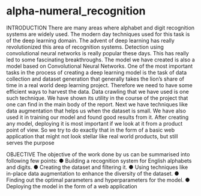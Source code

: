 # alpha-numeral_recognition
INTRODUCTION
There are many areas where alphabet and digit recognition systems are widely used.
The modern day techniques used for this task is of the deep learning domain. The
advent of deep learning has really revolutionized this area of recognition systems.
Detection using convolutional neural networks is really popular these days. This has
really led to some fascinating breakthroughs. The model we have created is also a
model based on Convolutional Neural Networks.
One of the most important tasks in the process of creating a deep learning model is the
task of data collection and dataset generation that generally takes the lion’s share of
time in a real world deep learning project. Therefore we need to have some efficient
ways to harvest the data. Data crawling that we have used is one such technique. We
have shown its utility in the course of the project that one can find in the main body of
the report.
Next we have techniques like data augmentation that helps us when the dataset is
small. We have also used it in training our model and found good results from it.
After creating any model, deploying it is most important if we look at it from a product
point of view. So we try to do exactly that in the form of a basic web application that
might not look stellar like real world products, but still serves the purpose

OBJECTIVE
The objective of the work done by us can be summarised into following few points:
● Building a recognition system for English alphabets and digits.
● Creating the dataset and filtering it.
● Using techniques like in-place data augmentation to enhance the diversity of the
dataset.
● Finding out the optimal parameters and hyperparameters for the model.
● Deploying the model in the form of a web application
